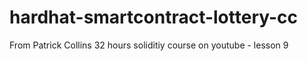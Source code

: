 # hardhat-smartcontract-lottery-cc
From Patrick Collins 32 hours soliditiy course on youtube - lesson 9
